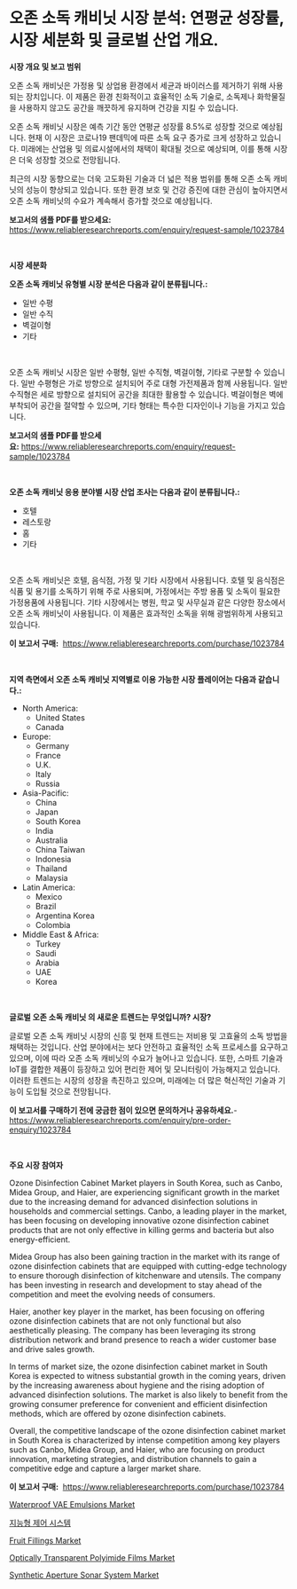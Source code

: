 <p><h1>오존 소독 캐비닛 시장 분석: 연평균 성장률, 시장 세분화 및 글로벌 산업 개요.</h1></p><p><strong>시장 개요 및 보고 범위</strong></p>
<p><p>오존 소독 캐비닛은 가정용 및 상업용 환경에서 세균과 바이러스를 제거하기 위해 사용되는 장치입니다. 이 제품은 환경 친화적이고 효율적인 소독 기술로, 소독제나 화학물질을 사용하지 않고도 공간을 깨끗하게 유지하며 건강을 지킬 수 있습니다. </p><p>오존 소독 캐비닛 시장은 예측 기간 동안 연평균 성장률 8.5%로 성장할 것으로 예상됩니다. 현재 이 시장은 코로나19 팬데믹에 따른 소독 요구 증가로 크게 성장하고 있습니다. 미래에는 산업용 및 의료시설에서의 채택이 확대될 것으로 예상되며, 이를 통해 시장은 더욱 성장할 것으로 전망됩니다.</p><p>최근의 시장 동향으로는 더욱 고도화된 기술과 더 넓은 적용 범위를 통해 오존 소독 캐비닛의 성능이 향상되고 있습니다. 또한 환경 보호 및 건강 증진에 대한 관심이 높아지면서 오존 소독 캐비닛의 수요가 계속해서 증가할 것으로 예상됩니다.</p></p>
<p><strong>보고서의 샘플 PDF를 받으세요:</strong> <a href="https://www.reliableresearchreports.com/enquiry/request-sample/1023784">https://www.reliableresearchreports.com/enquiry/request-sample/1023784</a></p>
<p>&nbsp;</p>
<p><strong>시장 세분화</strong></p>
<p><strong>오존 소독 캐비닛 유형별 시장 분석은 다음과 같이 분류됩니다.:</strong></p>
<p><ul><li>일반 수평</li><li>일반 수직</li><li>벽걸이형</li><li>기타</li></ul></p>
<p>&nbsp;</p>
<p><p>오존 소독 캐비닛 시장은 일반 수평형, 일반 수직형, 벽걸이형, 기타로 구분할 수 있습니다. 일반 수평형은 가로 방향으로 설치되어 주로 대형 가전제품과 함께 사용됩니다. 일반 수직형은 세로 방향으로 설치되어 공간을 최대한 활용할 수 있습니다. 벽걸이형은 벽에 부착되어 공간을 절약할 수 있으며, 기타 형태는 특수한 디자인이나 기능을 가지고 있습니다.</p></p>
<p><strong>보고서의 샘플 PDF를 받으세요:</strong>&nbsp;<a href="https://www.reliableresearchreports.com/enquiry/request-sample/1023784">https://www.reliableresearchreports.com/enquiry/request-sample/1023784</a></p>
<p>&nbsp;</p>
<p><strong> 오존 소독 캐비닛 응용 분야별 시장 산업 조사는 다음과 같이 분류됩니다.:</strong></p>
<p><ul><li>호텔</li><li>레스토랑</li><li>홈</li><li>기타</li></ul></p>
<p>&nbsp;</p>
<p><p>오존 소독 캐비닛은 호텔, 음식점, 가정 및 기타 시장에서 사용됩니다. 호텔 및 음식점은 식품 및 용기를 소독하기 위해 주로 사용되며, 가정에서는 주방 용품 및 소독이 필요한 가정용품에 사용됩니다. 기타 시장에서는 병원, 학교 및 사무실과 같은 다양한 장소에서 오존 소독 캐비닛이 사용됩니다. 이 제품은 효과적인 소독을 위해 광범위하게 사용되고 있습니다.</p></p>
<p><strong>이 보고서 구매:</strong>&nbsp; <a href="https://www.reliableresearchreports.com/purchase/1023784">https://www.reliableresearchreports.com/purchase/1023784</a></p>
<p>&nbsp;</p>
<p><strong>지역 측면에서 오존 소독 캐비닛 지역별로 이용 가능한 시장 플레이어는 다음과 같습니다.:</strong></p>
<p><ul>
    <li>
        North America:
        <ul>
            <li>United States</li>
            <li>Canada</li>
        </ul>
    </li>
    <li>
        Europe:
        <ul>
            <li>Germany</li>
            <li>France</li>
            <li>U.K.</li>
            <li>Italy</li>
            <li>Russia</li>
        </ul>
    </li>
    <li>
        Asia-Pacific:
        <ul>
            <li>China</li>
            <li>Japan</li>
            <li>South Korea</li>
            <li>India</li>
            <li>Australia</li>
            <li>China Taiwan</li>
            <li>Indonesia</li>
            <li>Thailand</li>
            <li>Malaysia</li>
        </ul>
    </li>
    <li>
        Latin America:
        <ul>
            <li>Mexico</li>
            <li>Brazil</li>
            <li>Argentina Korea</li>
            <li>Colombia</li>
        </ul>
    </li>
    <li>
        Middle East & Africa:
        <ul>
            <li>Turkey</li>
            <li>Saudi</li>
            <li>Arabia</li>
            <li>UAE</li>
            <li>Korea</li>
        </ul>
    </li>
    </ul></p>
<p>&nbsp;</p>
<p><strong>글로벌 오존 소독 캐비닛 의 새로운 트렌드는 무엇입니까? 시장?</strong></p>
<p><p>글로벌 오존 소독 캐비닛 시장의 신흥 및 현재 트렌드는 저비용 및 고효율의 소독 방법을 채택하는 것입니다. 산업 분야에서는 보다 안전하고 효율적인 소독 프로세스를 요구하고 있으며, 이에 따라 오존 소독 캐비닛의 수요가 늘어나고 있습니다. 또한, 스마트 기술과 IoT를 결합한 제품이 등장하고 있어 편리한 제어 및 모니터링이 가능해지고 있습니다. 이러한 트렌드는 시장의 성장을 촉진하고 있으며, 미래에는 더 많은 혁신적인 기술과 기능이 도입될 것으로 전망됩니다.</p></p>
<p><strong>이 보고서를 구매하기 전에 궁금한 점이 있으면 문의하거나 공유하세요.</strong>- <a href="https://www.reliableresearchreports.com/enquiry/pre-order-enquiry/1023784">https://www.reliableresearchreports.com/enquiry/pre-order-enquiry/1023784</a></p>
<p>&nbsp;</p>
<p><strong>주요 시장 참여자</strong></p>
<p><p>Ozone Disinfection Cabinet Market players in South Korea, such as Canbo, Midea Group, and Haier, are experiencing significant growth in the market due to the increasing demand for advanced disinfection solutions in households and commercial settings. Canbo, a leading player in the market, has been focusing on developing innovative ozone disinfection cabinet products that are not only effective in killing germs and bacteria but also energy-efficient.</p><p>Midea Group has also been gaining traction in the market with its range of ozone disinfection cabinets that are equipped with cutting-edge technology to ensure thorough disinfection of kitchenware and utensils. The company has been investing in research and development to stay ahead of the competition and meet the evolving needs of consumers.</p><p>Haier, another key player in the market, has been focusing on offering ozone disinfection cabinets that are not only functional but also aesthetically pleasing. The company has been leveraging its strong distribution network and brand presence to reach a wider customer base and drive sales growth.</p><p>In terms of market size, the ozone disinfection cabinet market in South Korea is expected to witness substantial growth in the coming years, driven by the increasing awareness about hygiene and the rising adoption of advanced disinfection solutions. The market is also likely to benefit from the growing consumer preference for convenient and efficient disinfection methods, which are offered by ozone disinfection cabinets.</p><p>Overall, the competitive landscape of the ozone disinfection cabinet market in South Korea is characterized by intense competition among key players such as Canbo, Midea Group, and Haier, who are focusing on product innovation, marketing strategies, and distribution channels to gain a competitive edge and capture a larger market share.</p></p>
<p><strong>이 보고서 구매:</strong>&nbsp;&nbsp;<a href="https://www.reliableresearchreports.com/purchase/1023784">https://www.reliableresearchreports.com/purchase/1023784</a></p>
<p><p><a href="https://gamy-alyssum-396.notion.site/Waterproof-VAE-Emulsions-Market-Dynamics-2024-2031-Also-about-Its-Market-Trends-Projections-and-O-52a11e05e8e0415089b85e35d78419dd">Waterproof VAE Emulsions Market</a></p><p><a href="https://github.com/vs10l4sfg5c/Market-Research-Report-List-1/blob/main/4617029353.md">지능형 제어 시스템</a></p><p><a href="https://view.publitas.com/reportprime-1/fruit-fillings-market-research-report-reveals-the-latest-trends-and-opportunities-of-this-market-for-period-from-2024-2031/">Fruit Fillings Market</a></p><p><a href="https://github.com/bmorecock/Market-Research-Report-List-2/blob/main/optically-transparent-polyimide-films-market.md">Optically Transparent Polyimide Films Market</a></p><p><a href="https://issuu.com/reportprime-2/docs/synthetic-aperture-sonar-system-market-size-2030.p">Synthetic Aperture Sonar System Market</a></p></p>
